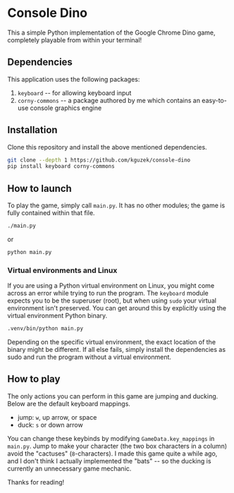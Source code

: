 # Console Dino

This a simple Python implementation of the Google Chrome Dino game, completely playable from within your terminal!

## Dependencies

This application uses the following packages:

1. `keyboard` -- for allowing keyboard input
2. `corny-commons` -- a package authored by me which contains an easy-to-use console graphics engine

## Installation

Clone this repository and install the above mentioned dependencies.

```bash
git clone --depth 1 https://github.com/kguzek/console-dino
pip install keyboard corny-commons
```

## How to launch

To play the game, simply call `main.py`. It has no other modules; the game is fully contained within that file.

```bash
./main.py
```

or

```bash
python main.py
```

### Virtual environments and Linux

If you are using a Python virtual environment on Linux, you might come across an error while trying to run the program.
The `keyboard` module expects you to be the superuser (root), but when using `sudo` your virtual environment isn't preserved.
You can get around this by explicitly using the virtual environment Python binary.

```bash
.venv/bin/python main.py
```

Depending on the specific virtual environment, the exact location of the binary might be different.
If all else fails, simply install the dependencies as sudo and run the program without a virtual environment.

## How to play

The only actions you can perform in this game are jumping and ducking. Below are the default keyboard mappings.

- jump: `w`, up arrow, or space
- duck: `s` or down arrow

You can change these keybinds by modifying `GameData.key_mappings` in `main.py`.
Jump to make your character (the two box characters in a column) avoid the "cactuses" (`8`-characters). I made this game quite a while ago, and I don't think I actually implemented the "bats" -- so the ducking is currently an unnecessary game mechanic.

Thanks for reading!
